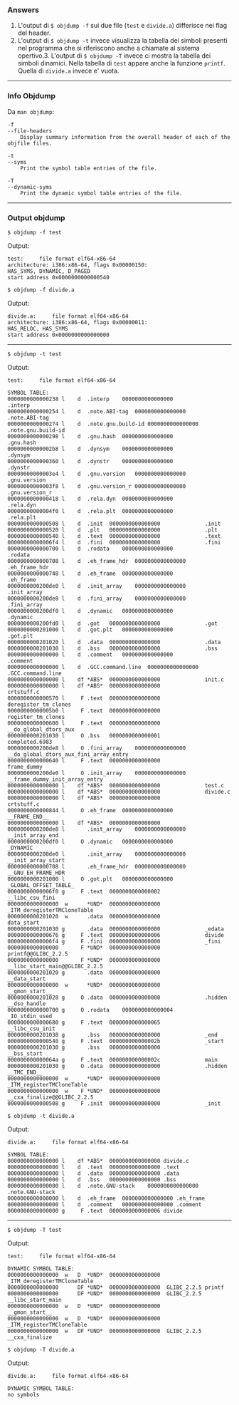 ### Answers ###
1. L'output di `$ objdump -f` sui due file (`test` e `divide.a`) differisce nei flag del header.
2. L'output di `$ objdump -t` invece visualizza la tabella dei simboli presenti nel programma che si riferiscono anche a chiamate al sistema opertivo.3. L'output di `$ objdump -T` invece ci mostra la tabella dei simboli dinamici. Nella tabella di `test` appare anche la funzione `printf`. Quella di `divide.a` invece e' vuota.

--------------------------------------------------------------------------------

### Info Objdump ###

Da `man objdump`:

    -f
    --file-headers
        Display summary information from the overall header of each of the objfile files.

    -t
    --syms
        Print the symbol table entries of the file.

    -T
    --dynamic-syms
        Print the dynamic symbol table entries of the file.

--------------------------------------------------------------------------------

### Output objdump ###

`$ objdump -f test`

Output:

    test:     file format elf64-x86-64
    architecture: i386:x86-64, flags 0x00000150:
    HAS_SYMS, DYNAMIC, D_PAGED
    start address 0x0000000000000540

`$ objdump -f divide.a`

Output:

    divide.a:     file format elf64-x86-64
    architecture: i386:x86-64, flags 0x00000011:
    HAS_RELOC, HAS_SYMS
    start address 0x0000000000000000


--------------------------------------------------------------------------------

`$ objdump -t test`

Output:

    test:     file format elf64-x86-64

    SYMBOL TABLE:
    0000000000000238 l    d  .interp	0000000000000000              .interp
    0000000000000254 l    d  .note.ABI-tag	0000000000000000              .note.ABI-tag
    0000000000000274 l    d  .note.gnu.build-id	0000000000000000              .note.gnu.build-id
    0000000000000298 l    d  .gnu.hash	0000000000000000              .gnu.hash
    00000000000002b8 l    d  .dynsym	0000000000000000              .dynsym
    0000000000000360 l    d  .dynstr	0000000000000000              .dynstr
    00000000000003e4 l    d  .gnu.version	0000000000000000              .gnu.version
    00000000000003f8 l    d  .gnu.version_r	0000000000000000              .gnu.version_r
    0000000000000418 l    d  .rela.dyn	0000000000000000              .rela.dyn
    00000000000004f0 l    d  .rela.plt	0000000000000000              .rela.plt
    0000000000000508 l    d  .init	0000000000000000              .init
    0000000000000520 l    d  .plt	0000000000000000              .plt
    0000000000000540 l    d  .text	0000000000000000              .text
    00000000000006f4 l    d  .fini	0000000000000000              .fini
    0000000000000700 l    d  .rodata	0000000000000000              .rodata
    0000000000000708 l    d  .eh_frame_hdr	0000000000000000              .eh_frame_hdr
    0000000000000748 l    d  .eh_frame	0000000000000000              .eh_frame
    0000000000200de0 l    d  .init_array	0000000000000000              .init_array
    0000000000200de8 l    d  .fini_array	0000000000000000              .fini_array
    0000000000200df0 l    d  .dynamic	0000000000000000              .dynamic
    0000000000200fd0 l    d  .got	0000000000000000              .got
    0000000000201000 l    d  .got.plt	0000000000000000              .got.plt
    0000000000201020 l    d  .data	0000000000000000              .data
    0000000000201030 l    d  .bss	0000000000000000              .bss
    0000000000000000 l    d  .comment	0000000000000000              .comment
    0000000000000000 l    d  .GCC.command.line	0000000000000000              .GCC.command.line
    0000000000000000 l    df *ABS*	0000000000000000              init.c
    0000000000000000 l    df *ABS*	0000000000000000              crtstuff.c
    0000000000000570 l     F .text	0000000000000000              deregister_tm_clones
    00000000000005b0 l     F .text	0000000000000000              register_tm_clones
    0000000000000600 l     F .text	0000000000000000              __do_global_dtors_aux
    0000000000201030 l     O .bss	0000000000000001              completed.6983
    0000000000200de8 l     O .fini_array	0000000000000000              __do_global_dtors_aux_fini_array_entry
    0000000000000640 l     F .text	0000000000000000              frame_dummy
    0000000000200de0 l     O .init_array	0000000000000000              __frame_dummy_init_array_entry
    0000000000000000 l    df *ABS*	0000000000000000              test.c
    0000000000000000 l    df *ABS*	0000000000000000              divide.c
    0000000000000000 l    df *ABS*	0000000000000000              crtstuff.c
    0000000000000844 l     O .eh_frame	0000000000000000              __FRAME_END__
    0000000000000000 l    df *ABS*	0000000000000000
    0000000000200de8 l       .init_array	0000000000000000              __init_array_end
    0000000000200df0 l     O .dynamic	0000000000000000              _DYNAMIC
    0000000000200de0 l       .init_array	0000000000000000              __init_array_start
    0000000000000708 l       .eh_frame_hdr	0000000000000000              __GNU_EH_FRAME_HDR
    0000000000201000 l     O .got.plt	0000000000000000              _GLOBAL_OFFSET_TABLE_
    00000000000006f0 g     F .text	0000000000000002              __libc_csu_fini
    0000000000000000  w      *UND*	0000000000000000              _ITM_deregisterTMCloneTable
    0000000000201020  w      .data	0000000000000000              data_start
    0000000000201030 g       .data	0000000000000000              _edata
    0000000000000676 g     F .text	0000000000000006              divide
    00000000000006f4 g     F .fini	0000000000000000              _fini
    0000000000000000       F *UND*	0000000000000000              printf@@GLIBC_2.2.5
    0000000000000000       F *UND*	0000000000000000              __libc_start_main@@GLIBC_2.2.5
    0000000000201020 g       .data	0000000000000000              __data_start
    0000000000000000  w      *UND*	0000000000000000              __gmon_start__
    0000000000201028 g     O .data	0000000000000000              .hidden __dso_handle
    0000000000000700 g     O .rodata	0000000000000004              _IO_stdin_used
    0000000000000680 g     F .text	0000000000000065              __libc_csu_init
    0000000000201038 g       .bss	0000000000000000              _end
    0000000000000540 g     F .text	000000000000002b              _start
    0000000000201030 g       .bss	0000000000000000              __bss_start
    000000000000064a g     F .text	000000000000002c              main
    0000000000201030 g     O .data	0000000000000000              .hidden __TMC_END__
    0000000000000000  w      *UND*	0000000000000000              _ITM_registerTMCloneTable
    0000000000000000  w    F *UND*	0000000000000000              __cxa_finalize@@GLIBC_2.2.5
    0000000000000508 g     F .init	0000000000000000              _init

`$ objdump -t divide.a`

Output:

    divide.a:     file format elf64-x86-64

    SYMBOL TABLE:
    0000000000000000 l    df *ABS*	0000000000000000 divide.c
    0000000000000000 l    d  .text	0000000000000000 .text
    0000000000000000 l    d  .data	0000000000000000 .data
    0000000000000000 l    d  .bss	0000000000000000 .bss
    0000000000000000 l    d  .note.GNU-stack	0000000000000000 .note.GNU-stack
    0000000000000000 l    d  .eh_frame	0000000000000000 .eh_frame
    0000000000000000 l    d  .comment	0000000000000000 .comment
    0000000000000000 g     F .text	0000000000000006 divide

--------------------------------------------------------------------------------

`$ objdump -T test`

Output:

    test:     file format elf64-x86-64

    DYNAMIC SYMBOL TABLE:
    0000000000000000  w   D  *UND*	0000000000000000              _ITM_deregisterTMCloneTable
    0000000000000000      DF *UND*	0000000000000000  GLIBC_2.2.5 printf
    0000000000000000      DF *UND*	0000000000000000  GLIBC_2.2.5 __libc_start_main
    0000000000000000  w   D  *UND*	0000000000000000              __gmon_start__
    0000000000000000  w   D  *UND*	0000000000000000              _ITM_registerTMCloneTable
    0000000000000000  w   DF *UND*	0000000000000000  GLIBC_2.2.5 __cxa_finalize

`$ objdump -T divide.a`

Output:

    divide.a:     file format elf64-x86-64

    DYNAMIC SYMBOL TABLE:
    no symbols
